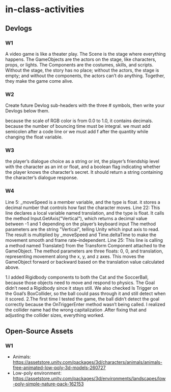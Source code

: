 # in-class-activities
## Devlogs
### W1
A video game is like a theater play. The Scene is the stage where everything happens. The GameObjects are the actors on the stage, like characters, props, or lights. The Components are the costumes, skills, and scripts. Without the stage, the story has no place; without the actors, the stage is empty; and without the components, the actors can’t do anything. Together, they make the game come alive.
### W2
Create future Devlog sub-headers with the three # symbols, then write your Devlogs below them.

because the scale of RGB color is from 0.0 to 1.0, it contains decimals.
because the number of bouncing time must be integral.
we must add semicolen after a code line or we must add f after the quantity while changing the float variable.
### W3
the player’s dialogue choice as a string or int, the player’s friendship level with the character as an int or float, and a boolean flag indicating whether the player knows the character’s secret. It should return a string containing the character’s dialogue response.
### W4
Line 5: _moveSpeed is a member variable, and the type is float.
it stores a decimal number that controls how fast the character moves.
Line 22: This line declares a local variable named translation, and the type is float.
It calls the method Input.GetAxis("Vertical"), which returns a decimal value between -1 and 1 depending on the player’s keyboard input The method parameters are the string "Vertical", telling Unity which input axis to read.
The result is multiplied by _moveSpeed and Time.deltaTime to make the movement smooth and frame rate–independent.
Line 25: This line is calling a method named Translate() from the Transform Component attached to the GameObject. The method parameters are three floats: 0, 0, and translation, representing movement along the x, y, and z axes. This moves the GameObject forward or backward based on the translation value calculated above.

1.I added Rigidbody components to both the Cat and the SoccerBall, because those objects need to move and respond to physics. The Goal didn’t need a Rigidbody since it stays still. We also checked Is Trigger on the Goal’s BoxCollider, so the ball could pass through it and still detect when it scored.
2.The first time I tested the game, the ball didn’t detect the goal correctly because the OnTriggerEnter method wasn’t being called. I realized the collider name had the wrong capitalization .After fixing that and adjusting the collider sizes, everything worked.
## Open-Source Assets
### W1
- Animals: https://assetstore.unity.com/packages/3d/characters/animals/animals-free-animated-low-poly-3d-models-260727 
- Low-poly environment: https://assetstore.unity.com/packages/3d/environments/landscapes/low-poly-simple-nature-pack-162153 